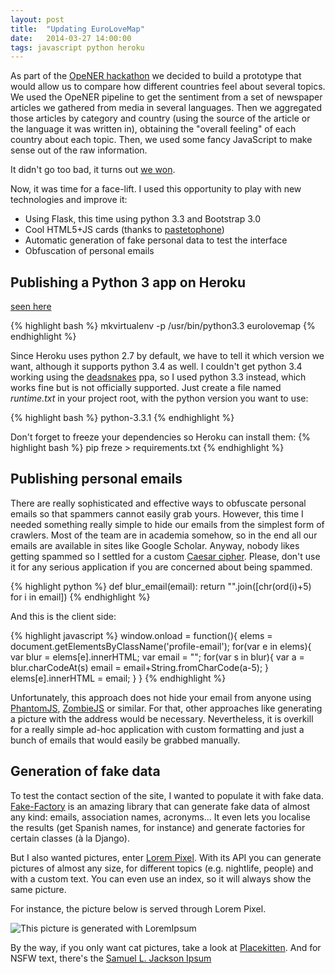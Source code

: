 ```yaml
---
layout: post
title:  "Updating EuroLoveMap"
date:   2014-03-27 14:00:00
tags: javascript python heroku
---
```


As part of the [OpeNER hackathon](http://www.opener-project.org/2013/07/18/opener-hackathon-in-amsterdam/) we decided to build a prototype that would allow us to compare how different countries feel about several topics.
We used the OpeNER pipeline to get the sentiment from a set of newspaper articles we gathered from media in several languages.
Then we aggregated those articles by category and country (using the source of the article or the language it was written in), obtaining the "overall feeling" of each country about each topic.
Then, we used some fancy JavaScript to make sense out of the raw information.

It didn't go too bad, it turns out [we won](http://eurosentiment.eu/wp-content/uploads/2013/07/BOLv9qnCIAAJEek.jpg).

Now, it was time for a face-lift.
I used this opportunity to play with new technologies and improve it:

* Using Flask, this time using python 3.3 and Bootstrap 3.0
* Cool HTML5+JS cards (thanks to [pastetophone](http://pastetophone.com))
* Automatic generation of fake personal data to test the interface
* Obfuscation of personal emails

Publishing a Python 3 app on Heroku
-----------------------------------

[seen here](http://eurolovemap.herokuapp.com/)

{% highlight bash %}
mkvirtualenv -p /usr/bin/python3.3 eurolovemap
{% endhighlight %}

Since Heroku uses python 2.7 by default, we have to tell it which version we want, although it supports python 3.4 as well.
I couldn't get python 3.4 working using the [deadsnakes](https://launchpad.net/~fkrull/+archive/deadsnakes) ppa, so I used python 3.3 instead, which works fine but is not officially supported.
Just create a file named *runtime.txt* in your project root, with the python version you want to use:

{% highlight bash %}
python-3.3.1
{% endhighlight %}

Don't forget to freeze your dependencies so Heroku can install them:
{% highlight bash %}
pip freze > requirements.txt
{% endhighlight %}

Publishing personal emails
--------------------------
There are really sophisticated and effective ways to obfuscate personal emails so that spammers cannot easily grab yours.
However, this time I needed something really simple to hide our emails from the simplest form of crawlers.
Most of the team are in academia somehow, so in the end all our emails are available in sites like Google Scholar.
Anyway, nobody likes getting spammed so I settled for a custom [Caesar cipher](http://en.wikipedia.org/wiki/Caesar_cipher).
Please, don't use it for any serious application if you are concerned about being spammed.

{% highlight python %}
def blur_email(email):
    return "".join([chr(ord(i)+5) for i in email])
{% endhighlight %}

And this is the client side:

{% highlight javascript %}
window.onload = function(){
     elems = document.getElementsByClassName('profile-email');
     for(var e in elems){
        var blur = elems[e].innerHTML;
        var email = "";
        for(var s in blur){
            var a = blur.charCodeAt(s)
            email = email+String.fromCharCode(a-5);
        }
        elems[e].innerHTML = email;
     }
}
{% endhighlight %}

Unfortunately, this approach does not hide your email from anyone using [PhantomJS](http://phantomjs.org/), [ZombieJS](http://zombie.labnotes.org/) or similar.
For that, other approaches like generating a picture with the address would be necessary.
Nevertheless, it is overkill for a really simple ad-hoc application with custom formatting and just a bunch of emails that would easily be grabbed manually.

Generation of fake data
-----------------------
To test the contact section of the site, I wanted to populate it with fake data.
[Fake-Factory](https://github.com/joke2k/faker) is an amazing library that can generate fake data of almost any kind: emails, association names, acronyms...
It even lets you localise the results (get Spanish names, for instance) and generate factories for certain classes (à la Django).

But I also wanted pictures, enter [Lorem Pixel](http://lorempixel.com/).
With its API you can generate pictures of almost any size, for different topics (e.g. nightlife, people) and with a custom text.
You can even use an index, so it will always show the same picture.

For instance, the picture below is served through Lorem Pixel.

![This picture is generated with LoremIpsum](http://lorempixel.com/400/200/nightlife/)

By the way, if you only want cat pictures, take a look at [Placekitten](http://placekitten.com/).
And for NSFW text, there's the [Samuel L. Jackson Ipsum](http://slipsum.com/)

